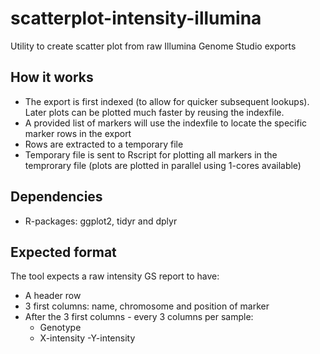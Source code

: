 # scatterplot-intensity-illumina
Utility to create scatter plot from raw Illumina Genome Studio exports

## How it works
- The export is first indexed (to allow for quicker subsequent lookups). Later plots can be plotted much faster by reusing the indexfile.
- A provided list of markers will use the indexfile to locate the specific marker rows in the export
- Rows are extracted to a temporary file
- Temporary file is sent to Rscript for plotting all markers in the temprorary file (plots are plotted in parallel using 1-cores available)

## Dependencies 
- R-packages: ggplot2, tidyr and dplyr

## Expected format
The tool expects a raw intensity GS report to have:
  - A header row 
  - 3 first columns: name, chromosome and position of marker
  - After the 3 first columns - every 3 columns per sample:
      - Genotype
      - X-intensity
       -Y-intensity
